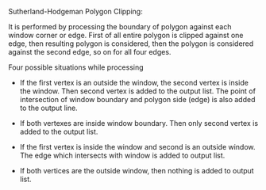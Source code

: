 Sutherland-Hodgeman Polygon Clipping:

It is performed by processing the boundary of polygon against each window corner or edge. 
First of all entire polygon is clipped against one edge, then resulting polygon is considered, 
then the polygon is considered against the second edge, so on for all four edges.

Four possible situations while processing

   * If the first vertex is an outside the window, the second vertex is inside the window. Then second vertex is added to the output list. 
    The point of intersection of window boundary and polygon side (edge) is also added to the output line.
    
   * If both vertexes are inside window boundary. Then only second vertex is added to the output list.
    
   * If the first vertex is inside the window and second is an outside window. The edge which intersects with window is added to output list.

   * If both vertices are the outside window, then nothing is added to output list.
